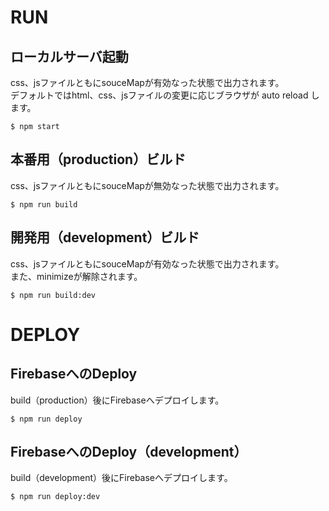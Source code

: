 # RUN

## ローカルサーバ起動
css、jsファイルともにsouceMapが有効なった状態で出力されます。  
デフォルトではhtml、css、jsファイルの変更に応じブラウザが auto reload します。
```
$ npm start
```

## 本番用（production）ビルド
css、jsファイルともにsouceMapが無効なった状態で出力されます。
```
$ npm run build
```

## 開発用（development）ビルド
css、jsファイルともにsouceMapが有効なった状態で出力されます。  
また、minimizeが解除されます。
```
$ npm run build:dev
```

# DEPLOY

## FirebaseへのDeploy
build（production）後にFirebaseへデプロイします。
```
$ npm run deploy
```

## FirebaseへのDeploy（development）
build（development）後にFirebaseへデプロイします。
```
$ npm run deploy:dev
```
